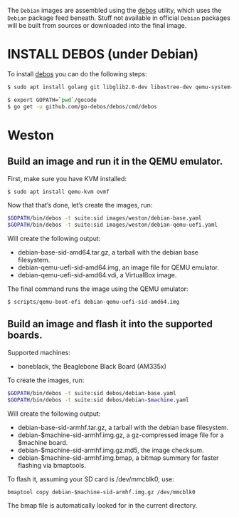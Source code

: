 The `Debian` images are assembled using the [debos](https://github.com/go-debos/debos) utility, which uses the `Debian` package feed beneath. Stuff not available in official `Debian` packages will be built from sources or downloaded into the final image.

# INSTALL DEBOS (under Debian)

To install [debos](https://github.com/go-debos/debos) you can do the following steps:

```sh
$ sudo apt install golang git libglib2.0-dev libostree-dev qemu-system-x86 qemu-user-static debootstrap systemd-container xz-utils bmap-tools

$ export GOPATH=`pwd`/gocode
$ go get -u github.com/go-debos/debos/cmd/debos
```

# Weston

## Build an image and run it in the QEMU emulator.

First, make sure you have KVM installed:

```sh
$ sudo apt install qemu-kvm ovmf
```

Now that that’s done, let’s create the images, run:

```sh
$GOPATH/bin/debos -t suite:sid images/weston/debian-base.yaml
$GOPATH/bin/debos -t suite:sid images/weston/debian-qemu-uefi.yaml
```

Will create the following output:

- debian-base-sid-amd64.tar.gz, a tarball with the debian base filesystem.
- debian-qemu-uefi-sid-amd64.img, an image file for QEMU emulator.
- debian-qemu-uefi-sid-amd64.vdi, a VirtualBox image.

The final command runs the image using the QEMU emulator:

```sh
$ scripts/qemu-boot-efi debian-qemu-uefi-sid-amd64.img
```

## Build an image and flash it into the supported boards.

Supported machines:
- boneblack, the Beaglebone Black Board (AM335x)

To create the images, run:

```sh
$GOPATH/bin/debos -t suite:sid debos/debian-base.yaml
$GOPATH/bin/debos -t suite:sid debos/debian-$machine.yaml
```

Will create the following output:

- debian-base-sid-armhf.tar.gz, a tarball with the debian base filesystem.
- debian-$machine-sid-armhf.img.gz, a gz-compressed image file for a $machine board.
- debian-$machine-sid-armhf.img.gz.md5, the image checksum.
- debian-$machine-sid-armhf.img.bmap, a bitmap summary for faster flashing via bmaptools.

To flash it, assuming your SD card is /dev/mmcblk0, use:

```
bmaptool copy debian-$machine-sid-armhf.img.gz /dev/mmcblk0
```

The bmap file is automatically looked for in the current directory.
